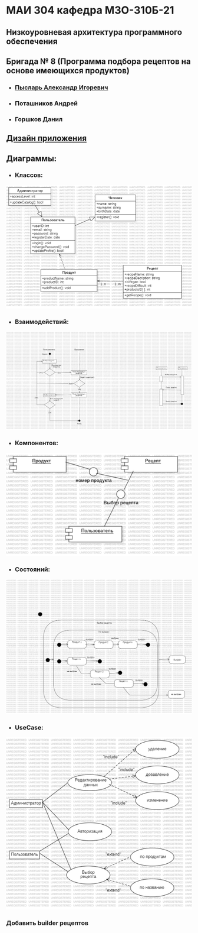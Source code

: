 # МАИ 304 кафедра М3О-310Б-21
## Низкоуровневая архитектура программного обеспечения
## Бригада № 8 (Программа подбора рецептов на основе имеющихся продуктов)
- ### [Пысларь Александр Игоревич](https://t.me/alex_pyslar)
- ### Поташников Андрей
- ### Горшков Данил
## [Дизайн приложения](https://www.figma.com/design/3URWjQbdKm7UgLHLTo5Vps/Babushkin's-bukkakes?node-id=0%3A1&t=JYmri98LYRh3Npab-1)
## Диаграммы:
- ### Классов:
![](img/class.png "Class")
- ### Взаимодействий:
![](img/activity.png "Activity")
- ### Компонентов:
![](img/components.png "Сomponents")
- ### Состояний:
![](img/states.png "States")
- ### UseCase:
![](img/usecase.png "Usecase")


### Добавить builder рецептов